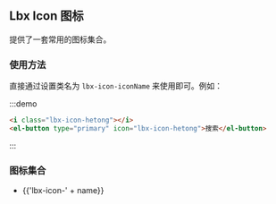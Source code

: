 <!--
 * @Author: your name
 * @Date: 2022-03-13 23:44:53
 * @LastEditTime: 2022-03-14 23:17:36
 * @LastEditors: your name
 * @Description: 打开koroFileHeader查看配置 进行设置: https://github.com/OBKoro1/koro1FileHeader/wiki/%E9%85%8D%E7%BD%AE
 * @FilePath: \element\examples\docs\zh-CN\lbx-icon.md
-->
## Lbx Icon 图标

提供了一套常用的图标集合。

### 使用方法

直接通过设置类名为 `lbx-icon-iconName` 来使用即可。例如：

:::demo
```html
<i class="lbx-icon-hetong"></i>
<el-button type="primary" icon="lbx-icon-hetong">搜索</el-button>

```
:::

### 图标集合

<ul class="icon-list">
  <li v-for="name in $lbxIcon" :key="name">
    <span>
      <i :class="'lbx-icon-' + name"></i>
      <span class="icon-name">{{'lbx-icon-' + name}}</span>
    </span>
  </li>
</ul>
